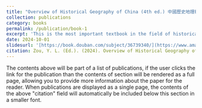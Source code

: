 ```yaml
---
title: "Overview of Historical Geography of China (4th ed.) 中國歷史地理概述"
collection: publications
category: books
permalink: /publication/book-1
excerpt: 'This is the most important textbook in the field of historical geography. Haonan is a key reviser and editor of this edition. The book covers topics such as the changes in climate, vegetation, river systems, coastlines, deserts, territorial boundaries, historical administrative divisions, population growth, distribution, and migration, regional development and geographical differences in ancient agriculture, the distribution and rise and fall of industries and mining over the dynasties, the historical changes in urban distribution and transportation routes, the regional differences in historical landscapes and their transformations, among others.'
date: 2024-10-01
slidesurl: '[https://book.douban.com/subject/36739340/](https://www.amazon.ca/%E4%B8%AD%E5%9B%BD%E5%8E%86%E5%8F%B2%E5%9C%B0%E7%90%86%E6%A6%82%E8%BF%B0%EF%BC%88%E7%AC%AC%E5%9B%9B%E7%89%88%EF%BC%89/dp/7572019137)'
citation: Zou, Y. L. (Ed.). (2024). Overview of Historical Geography of China (4th ed.). 中國歷史地理概述. Shanghai Educational Publishing House.
---
```


The contents above will be part of a list of publications, if the user clicks the link for the publication than the contents of section will be rendered as a full page, allowing you to provide more information about the paper for the reader. When publications are displayed as a single page, the contents of the above "citation" field will automatically be included below this section in a smaller font.

